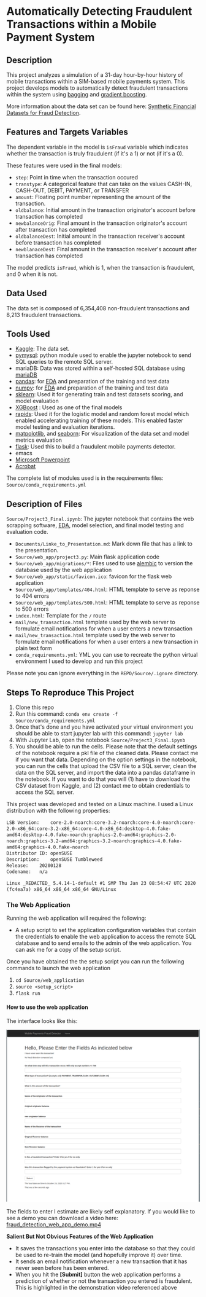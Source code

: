 # Automatically Detecting Fraudulent Transactions within a Mobile Payment System

## Description

This project analyzes a simulation of a 31-day hour-by-hour history of mobile transactions
within a SIM-based mobile payments system. This project develops models to
automatically detect fraudulent transactions within the system using
[bagging](https://en.wikipedia.org/wiki/Bootstrap_aggregating) and [gradient boosting](https://en.wikipedia.org/wiki/Bootstrap_aggregating).

More information about the data set can be found here: [Synthetic Financial Datasets for Fraud Detection](https://www.kaggle.com/ntnu-testimon/paysim1).

## Features and Targets Variables

The dependent variable in the model is `isFraud` variable which indicates
whether the transaction is truly fraudulent (if it's a 1) or not (if it's a 0).

These features were used in the final models:

* `step`: Point in time when the transaction occured
* `transtype`: A categorical feature that can take on the values CASH-IN, CASH-OUT, DEBIT, PAYMENT, or TRANSFER
* `amount`: Floating point number representing the amount of the transaction.
* `oldbalance`: Initial amount in the transaction originator's account before transaction has completed
* `newbalanceOrig`: Final amount in the transaction originator's account after transaction has completed
* `oldbalanceDest`: Initial amount in the transaction receiver's account before transaction has completed
* `newblanaceDest`: Final amount in the transaction receiver's account after transaction has
  completed
  
The model predicts `isFraud`, which is 1, when the transaction is fraudulent,
and 0 when it is not.

## Data Used

The data set is composed of 6,354,408 non-fraudulent transactions and 8,213
fraudulent transactions.

## Tools Used

* [Kaggle](https://www.kaggle.com/ntnu-testimon/paysim1): The data set.
* [pymysql](https://pandas.pydata.org/): python module used to enable the jupyter notebook to send SQL queries to
  the remote SQL server.
* mariaDB: Data was stored within a self-hosted SQL database using [mariaDB](https://en.wikipedia.org/wiki/Bootstrap_aggregating)
* [pandas](https://acrobat.adobe.com/us/en/acrobat/pdf-reader.html): for [EDA]() and preparation of the training and test data
* [numpy](https://pandas.pydata.org/): for [EDA]()  and preparation of the training and test data
* [sklearn](https://en.wikipedia.org/wiki/Bootstrap_aggregating): Used it for generating train and test datasets scoring, and model evaluation
* [XGBoost](http://www.xgboost.com/) : Used as one of the final models
* [rapids](https://rapids.ai/index.html): Used it for the logistic model and random forest model which enabled
  accelerating training of these models. This enabled faster model testing and
  evaluation iterations.
* [matpolotlib](https://rapids.ai/index.html), and [seaborn](https://seaborn.pydata.org/): For visualization of the data set and model
  metrics evaluation
* [flask](https://seaborn.pydata.org/): Used this to build a fraudulent mobile payments detector.
* emacs
* [Microsoft Powerpoint](https://www.microsoft.com/en-us/microsoft-365/powerpoint)
* [Acrobat](https://www.microsoft.com/en-us/microsoft-365/powerpoint)



The complete list of modules used is in the requirements files: `Source/conda_requirements.yml`

## Description of Files

`Source/Project3_Final.ipynb`: The jupyter notebook that contains the web scrapping
software, [EDA](https://en.wikipedia.org/wiki/Exploratory_data_analysis),
model selection, and final model testing and evaluation code.



* `Documents/Linke_to_Presentation.md`: Mark down file that has a link to the presentation.
* `Source/web_app/project3.py`: Main flask application code
* `Source/web_app/migrations/*`: Files used to use [alembic]() to version the
  database used by the web application
* `Source/web_app/static/favicon.ico`: favicon for the flask web application
* `Source/web_app/templates/404.html`: HTML template to serve as reponse to
  404 errors
* `Source/web_app/templates/500.html`: HTML template to serve as reponse to
  500 errors
* `index.html`: Template for the `/` route
* `mail/new_transaction.html` template used by the web server to formulate
  email notifications for when a user enters a new transaction
* `mail/new_transaction.html` template used by the web server to formulate
  email notifications for when a user enters a new transaction in plain text
  form
* `conda_requirements.yml`: YML you can use to recreate the python virtual
  environment I used to develop and run this project

Please note you can ignore everything in the `REPO/Source/.ignore` directory.

## Steps To Reproduce This Project


1. Clone this repo
1. Run this command: `conda env create -f Source/conda_requirements.yml`
1. Once that's done and you have activated your virtual environment you should
   be able to start jupyter lab with this command: `jupyter lab`
1. With Jupyter Lab, open the notebook `Source/Project3_Final.ipynb`
1. You should be able to run the cells. Please note that the default settings
   of the notebook require a pkl file of the cleaned data. Please contact me
   if you want that data. Depending on the option settings in the notebook,
   you can run the cells that upload the CSV file to a SQL server, clean the
   data on the SQL server, and import the data into a pandas dataframe in the
   notebook. If you want to do that you will (1) have to download the CSV
   dataset from Kaggle, and (2) contact me to obtain credentials to access the
   SQL server.
   
This project was developed and tested on a Linux machine. I used a Linux
distribution with the following properties:

```
LSB Version:	core-2.0-noarch:core-3.2-noarch:core-4.0-noarch:core-2.0-x86_64:core-3.2-x86_64:core-4.0-x86_64:desktop-4.0.fake-amd64:desktop-4.0.fake-noarch:graphics-2.0-amd64:graphics-2.0-noarch:graphics-3.2-amd64:graphics-3.2-noarch:graphics-4.0.fake-amd64:graphics-4.0.fake-noarch
Distributor ID:	openSUSE
Description:	openSUSE Tumbleweed
Release:	20200128
Codename:	n/a
```

```
Linux _REDACTED_ 5.4.14-1-default #1 SMP Thu Jan 23 08:54:47 UTC 2020 (fc4ea7a) x86_64 x86_64 x86_64 GNU/Linux

```

### The Web Application

Running the web application will required the following:

* A setup script to set the application configuration variables that contain
  the credentials to enable the web application to access the remote SQL
  database and to send emails to the admin of the web application. You can
  ask me for a copy of the setup script.
  
Once you have obtained the the setup script you can run the following commands
to launch the web application

1. `cd Source/web_application`
1. `source <setup_script>`
1. `flask run`

#### How to use the web application

The interface looks like this:

![web application](./Data/web_application_interface.png)

The fields to enter I estimate are likely self explanatory. If you would like
to see a demo you can download a video here: [fraud_detection\_web\_app\_demo.mp4](https://www.dropbox.com/s/1qz0a5p72kx2vun/fraud_detection_web_app_demo.mp4?dl=0)

**Salient But Not Obvious Features of the Web Application**

* It saves the transactions you enter into the database so that they could be
  used to re-train the model (and hopefully improve it) over time.
* It sends an email notification whenever a new transaction that it has never
  seen before has been entered.
* When you hit the **\[Submit\]** button the web application performs a
  prediction of whether or not the transaction you entered is
  fraudulent. This is highlighted in the demonstration video referenced above



